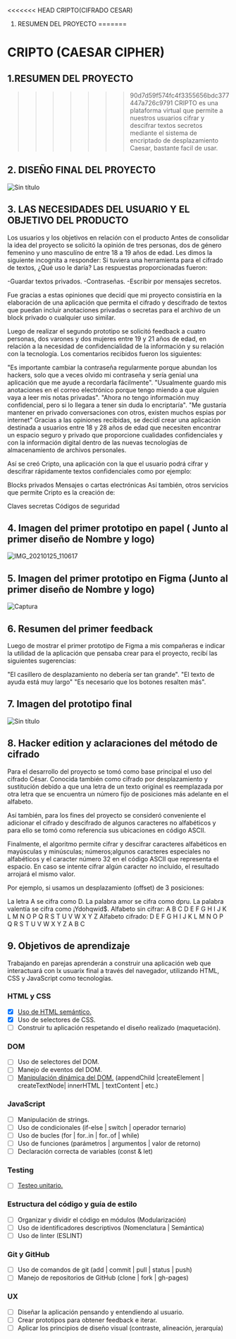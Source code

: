 <<<<<<< HEAD
CRIPTO(CIFRADO CESAR)

1. RESUMEN DEL PROYECTO
=======
# CRIPTO (CAESAR CIPHER)

## 1.RESUMEN DEL PROYECTO
>>>>>>> 90d7d59f574fc4f3355656bdc377447a726c9791
CRIPTO es una plataforma virtual que permite a nuestros usuarios cifrar y descifrar textos secretos mediante el sistema de encriptado de desplazamiento Caesar, bastante facil de usar.

## 2. DISEÑO FINAL DEL PROYECTO

![Sin título](https://user-images.githubusercontent.com/77282012/105870335-2abb1880-5fc6-11eb-8e73-d9642b4cab61.png)

## 3. LAS NECESIDADES DEL USUARIO Y EL OBJETIVO DEL PRODUCTO
Los usuarios y los objetivos en relación con el producto
Antes de consolidar la idea del proyecto se solicitó la opinión de tres personas, dos de género femenino y uno masculíno de entre 18 a 19 años de edad. Les dimos la siguiente incognita a responder: Si tuviera una herramienta para el cifrado de textos, ¿Qué uso le daría?
Las respuestas proporcionadas fueron:

-Guardar textos privados.
-Contraseñas.
-Escribir por mensajes secretos.

Fue gracias a estas opiniones que decidí que mi proyecto consistiría en la elaboración de una aplicación que permita el cifrado y descifrado de textos que puedan incluir anotaciones privadas o secretas para el archivo de un block privado o cualquier uso similar.

Luego de realizar el segundo prototipo se solicitó feedback a cuatro personas, dos varones y dos mujeres entre 19 y 21 años de edad, en relación a la necesidad de confidencialidad de la información y su relación con la tecnología. Los comentarios recibidos fueron los siguientes:

"Es importante cambiar la contraseña regularmente porque abundan los hackers, solo que a veces olvido mi contraseña y sería genial una aplicación que me ayude a recordarla fácilmente".
"Usualmente guardo mis anotaciones en el correo electrónico porque tengo miendo a que alguien vaya a leer mis notas privadas".
"Ahora no tengo información muy confidencial, pero si lo llegara a tener sin duda lo encriptaría".
"Me gustaría mantener en privado conversaciones con otros, existen muchos espias por internet"
Gracias a las opiniones recibidas, se decidí crear una aplicación destinada a usuarios entre 18 y 28 años de edad que necesiten encontrar un espacio seguro y privado que proporcione cualidades confidenciales y con la información digital dentro de las nuevas tecnologías de almacenamiento de archivos personales.

Así se creó Cripto, una aplicación con la que el usuario podrá cifrar y descifrar rápidamente textos confidenciales como por ejemplo:

Blocks privados
Mensajes o cartas electrónicas
Así también, otros servicios que permite Cripto es la creación de:

Claves secretas
Códigos de seguridad

## 4. Imagen del primer prototipo en papel ( Junto al primer diseño de Nombre y logo)

![IMG_20210125_110617](https://user-images.githubusercontent.com/77282012/105852283-43b9ce80-5fb2-11eb-90ef-741bbd0402d8.jpg)

## 5. Imagen del primer prototipo en Figma (Junto al primer diseño de Nombre y logo)

![Captura](https://user-images.githubusercontent.com/77282012/105870276-19720c00-5fc6-11eb-9172-9af046ce35a4.JPG)


## 6. Resumen del primer feedback
Luego de mostrar el primer prototipo de Figma a mis compañeras e indicar la utilidad de la aplicación que pensaba crear para el proyecto, recibí las siguientes sugerencias:

"El casillero de desplazamiento no debería ser tan grande".
"El texto de ayuda está muy largo"
"Es necesario que los botones resalten más".

## 7. Imagen del prototipo final
![Sin título](https://user-images.githubusercontent.com/77282012/105871217-14fa2300-5fc7-11eb-8bf6-66ee09b49ba7.png)

## 8. Hacker edition y aclaraciones del método de cifrado
Para el desarrollo del proyecto se tomó como base principal el uso del cifrado César. Conocida también como cifrado por desplazamiento y sustitución debido a que una letra de un texto original es reemplazada por otra letra que se encuentra un número fijo de posiciones más adelante en el alfabeto.

Así también, para los fines del proyecto se consideró conveniente el adicionar el cifrado y descifrado de algunos caracteres no alfabéticos y para ello se tomó como referencia sus ubicaciones en código ASCII.

Finalmente, el algoritmo permite cifrar y descifrar caracteres alfabéticos en mayúsculas y minúsculas; números;algunos caracteres especiales no alfabéticos y el caracter número 32 en el código ASCII que representa el espacio. En caso se intente cifrar algún caracter no incluido, el resultado arrojará el mismo valor.

Por ejemplo, si usamos un desplazamiento (offset) de 3 posiciones:

La letra A se cifra como D.
La palabra amor se cifra como dpru.
La palabra valentía se cifra como ¡Ydohqwíd$.
Alfabeto sin cifrar: A B C D E F G H I J K L M N O P Q R S T U V W X Y Z
Alfabeto cifrado: D E F G H I J K L M N O P Q R S T U V W X Y Z A B C

## 9. Objetivos de aprendizaje

Trabajando en parejas aprenderán a construir una aplicación web que interactuará
con lx usuarix final a través del navegador, utilizando HTML, CSS y JavaScript
como tecnologías.

### HTML y CSS

* [X] [Uso de HTML semántico.](https://developer.mozilla.org/en-US/docs/Glossary/Semantics#Semantics_in_HTML)
* [X] Uso de selectores de CSS.
* [ ] Construir tu aplicación respetando el diseño realizado (maquetación).

### DOM

* [ ] Uso de selectores del DOM.
* [ ] Manejo de eventos del DOM.
* [ ] [Manipulación dinámica del DOM.](https://developer.mozilla.org/es/docs/Referencia_DOM_de_Gecko/Introducci%C3%B3n)
(appendChild |createElement | createTextNode| innerHTML | textContent | etc.)

### JavaScript

* [ ] Manipulación de strings.
* [ ] Uso de condicionales (if-else | switch | operador ternario)
* [ ] Uso de bucles (for | for..in | for..of | while)
* [ ] Uso de funciones (parámetros | argumentos | valor de retorno)
* [ ] Declaración correcta de variables (const & let)

### Testing

* [ ] [Testeo unitario.](https://jestjs.io/docs/es-ES/getting-started)

### Estructura del código y guía de estilo

* [ ] Organizar y dividir el código en módulos (Modularización)
* [ ] Uso de identificadores descriptivos (Nomenclatura | Semántica)
* [ ] Uso de linter (ESLINT)

### Git y GitHub

* [ ] Uso de comandos de git (add | commit | pull | status | push)
* [ ] Manejo de repositorios de GitHub (clone | fork | gh-pages)

### UX

* [ ] Diseñar la aplicación pensando y entendiendo al usuario.
* [ ] Crear prototipos para obtener feedback e iterar.
* [ ] Aplicar los principios de diseño visual (contraste, alineación, jerarquía)
